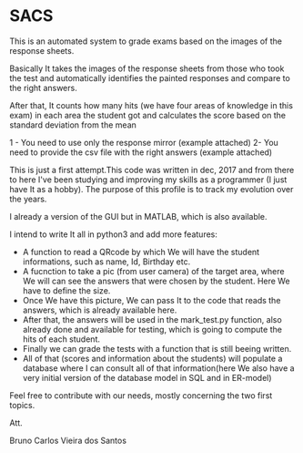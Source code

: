 # SACS

This is an automated system to grade exams based on the images of the response sheets.

Basically It takes the images of the response sheets from those who took the test and automatically identifies the painted responses and compare to the right answers.

After that, It counts how many hits (we have four areas of knowledge in this exam) in each area the student got and calculates the score based on the standard deviation from the mean



1 - You need to use only the response mirror (example attached)
2- You need to provide the csv file with the right answers (example attached)


This is just a first attempt.This code was written in dec, 2017 and from there to here I've been studying and 
improving my skills as a programmer (I just have It as a hobby). The purpose of this profile is to track my evolution over the years.

I already a version of the GUI but in MATLAB, which is also available. 

I intend to write It all in python3 and add more features:

- A function to read a QRcode by which We will have the student informations, such as name, Id, Birthday etc. 
- A fucnction to take a pic (from user camera) of the target area, where We will can see the answers that were chosen by the student. Here We have to define the size.
- Once We have this picture, We can pass It to the code that reads the answers, which is already available here. 
- After that, the answers will be used in the mark_test.py function, also already done and available for testing, which is going to compute the hits of each student. 
- Finally we can grade the tests with a function that is still beeing written.
- All of that (scores and information about the students) will populate a database where I can consult all of that information(here We also have a very  initial version of the database model in SQL and in ER-model)

Feel free to contribute with our needs, mostly concerning the two first topics.


Att.


Bruno Carlos Vieira dos Santos

